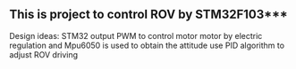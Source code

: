 ## This is project to control ROV by STM32F103***
Design ideas:
             STM32 output PWM to control motor motor  by electric regulation
        and  Mpu6050 is used to obtain the attitude
             use PID algorithm to adjust ROV driving